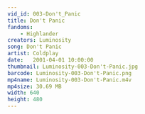 ```yaml
---
vid_id: 003-Don't_Panic
title: Don't Panic
fandoms:
    - Highlander
creators: Luminosity
song: Don't Panic
artist: Coldplay
date:   2001-04-01 10:00:00
thumbnail: Luminosity-003-Don't-Panic.jpg
barcode: Luminosity-003-Don't-Panic.png
mp4name: Luminosity-003-Don't-Panic.m4v
mp4size: 30.69 MB
width: 640
height: 480
---
```



  